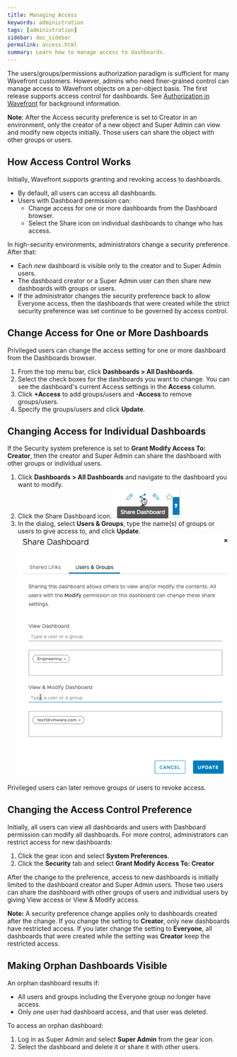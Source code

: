 ```yaml
---
title: Managing Access
keywords: administration
tags: [administration]
sidebar: doc_sidebar
permalink: access.html
summary: Learn how to manage access to dashboards.
---
```

The users/groups/permissions authorization paradigm is sufficient for many Wavefront customers. However, admins who need finer-grained control can manage access to Wavefront objects on a per-object basis. The first release supports access control for dashboards. See [Authorization in Wavefront](authorization.html#level-3-access-control-for-objects) for background information.

**Note**: After the Access security preference is set to Creator in an environment, only the creator of a new object and Super Admin can view and modify new objects initially. Those users can share the object with other groups or users.

## How Access Control Works

Initially, Wavefront supports granting and revoking access to dashboards.
* By default, all users can access all dashboards.
* Users with Dashboard permission can:
  - Change access for one or more dashboards from the Dashboard browser.
  - Select the Share icon on individual dashboards to change who has access.

In high-security environments, administrators change a security preference. After that:
* Each *new* dashboard is visible only to the creator and to Super Admin users.
* The dashboard creator or a Super Admin user can then share new dashboards with groups or users.
* If the administrator changes the security preference back to allow Everyone access, then the dashboards that were created while the strict security preference was set continue to be governed by access control.

## Change Access for One or More Dashboards

Privileged users can change the access setting for one or more dashboard from the Dashboards browser.
1. From the top menu bar, click **Dashboards > All Dashboards**.
2. Select the check boxes for the dashboards you want to change. You can see the dashboard's current Access settings in the **Access** column.
3. Click **+Access** to add groups/users and **-Access** to remove groups/users.
4. Specify the groups/users and click **Update**.

## Changing Access for Individual Dashboards

If the Security system preference is set to **Grant Modify Access To: Creator**, then the creator and Super Admin can share the dashboard with other groups or individual users.

1. Click **Dashboards > All Dashboards** and navigate to the dashboard you want to modify.
2. Click the Share Dashboard icon.
![share dashboard icon](images/share_dashboard.png)
3. In the dialog, select **Users & Groups**, type the name(s) of groups or users to give access to, and click **Update**.
![share dashboard dialog](images/share_dashboard_dialog.png)

Privileged users can later remove groups or users to revoke access.


## Changing the Access Control Preference

Initially, all users can view all dashboards and users with Dashboard permission can modify all dashboards. For more control, administrators can restrict access for new dashboards:

1. Click the gear icon and select **System Preferences**.
2. Click the **Security** tab and select **Grant Modify Access To: Creator**

After the change to the preference, access to new dashboards is initially limited to the dashboard creator and Super Admin users. Those two users can share the dashboard with other groups of users and individual users by giving View access or View & Modify access.

**Note:** A security preference change applies only to dashboards created after the change. If you change the setting to **Creator**, only new dashboards have restricted access. If you later change the setting to **Everyone**, all dashboards that were created while the setting was **Creator** keep the restricted access.

## Making Orphan Dashboards Visible

An orphan dashboard results if:
* All users and groups including the Everyone group no longer have access.
* Only one user had dashboard access, and that user was deleted.

To access an orphan dashboard:
1. Log in as Super Admin and select **Super Admin** from the gear icon.
2. Select the dashboard and delete it or share it with other users.
